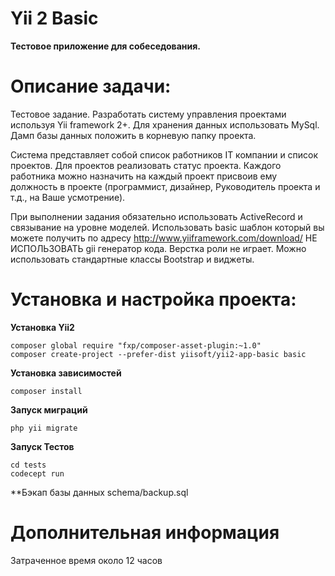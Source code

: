 Yii 2 Basic
===========

**Тестовое приложение для собеседования.**


# Описание задачи:

Тестовое задание.
Разработать систему управления проектами используя Yii framework 2+.
Для хранения данных использовать MySql. Дамп базы данных положить в корневую папку проекта.

Система представляет собой список работников IT компании и список проектов.
Для проектов реализовать статус проекта. Каждого работника можно назначить на каждый проект присвоив ему должность в проекте (программист, дизайнер, Руководитель проекта и т.д., на Ваше усмотрение).

При выполнении задания обязательно использовать ActiveRecord и связывание на уровне моделей. Использовать basic шаблон который вы можете получить по адресу
http://www.yiiframework.com/download/
НЕ ИСПОЛЬЗОВАТЬ gii генератор кода.
Верстка роли не играет. Можно использовать стандартные классы Bootstrap и виджеты.


# Установка и настройка проекта:

**Установка Yii2**
```
composer global require "fxp/composer-asset-plugin:~1.0"
composer create-project --prefer-dist yiisoft/yii2-app-basic basic
```


**Установка зависимостей**
```
composer install
```

**Запуск миграций**
```
php yii migrate
```


**Запуск Тестов**
```
cd tests
codecept run
```


**Бэкап базы данных
schema/backup.sql


# Дополнительная информация
Затраченное время около 12 часов